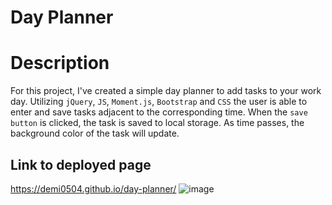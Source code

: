 # Day Planner
# Description
For this project, I've created a simple day planner to add tasks to your work day. Utilizing `jQuery`, `JS`, `Moment.js`, `Bootstrap` and `CSS`
the user is able to enter and save tasks adjacent to the corresponding time. When the `save button` is clicked, the task is saved 
to local storage. As time passes, the background color of the task will update. 
## Link to deployed page
https://demi0504.github.io/day-planner/
![image](https://user-images.githubusercontent.com/59584773/84082879-3bbb0900-a9a6-11ea-9250-95698961443d.png)
